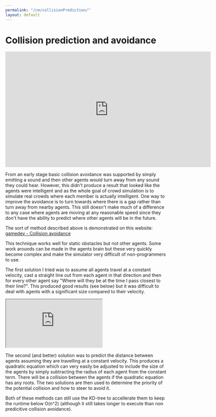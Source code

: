 ```yaml
---
permalink: "/cm/collisionPrediction/"
layout: default
---
```


# Collision prediction and avoidance

<iframe src="https://player.vimeo.com/video/210173152" width="640" height="360" frameborder="0" webkitallowfullscreen mozallowfullscreen allowfullscreen></iframe>

From an early stage basic collision avoidance was supported by simply emitting a sound and then other agents would turn away from any sound they could hear. However, this didn't produce a result that looked like the agents were intelligent and as the whole goal of crowd simulation is to simulate real crowds where each member is actually intelligent. One way to improve the avoidance is to turn towards where there is a gap rather than turn away from nearby agents. This still doesn't make much of a difference to any case where agents are moving at any reasonable speed since they don't have the ability to predict where other agents will be in the future.

The sort of method described above is demonstrated on this website:
<a href="https://gamedevelopment.tutsplus.com/tutorials/understanding-steering-behaviors-collision-avoidance--gamedev-7777"> gamedev - Collision avoidance</a>

This technique works well for static obstacles but not other agents. Some work arounds can be made in the agents brain but these very quickly become complex and make the simulator very difficult of non-programmers to use.

The first solution I tried was to assume all agents travel at a constant velocity, cast a straight line out from each agent in that direction and then for every other agent say "Where will they be at the time I pass closest to their line?". This produced good results (see below) but it was difficult to deal with agents with a significant size compared to their velocity.

<iframe src="https://www.youtube.com/embed/mO_XvHIlfr0" class="embed-content" allowfullscreen="allowfullscreen" mozallowfullscreen="mozallowfullscreen" msallowfullscreen="msallowfullscreen" oallowfullscreen="oallowfullscreen" webkitallowfullscreen="webkitallowfullscreen"></iframe>

The second (and better) solution was to predict the distance between agents assuming they are travelling at a constant velocity. This produces a quadratic equation which can very easily be adjusted to include the size of the agents by simply subtracting the radius of each agent from the constant term. There will be a collision between the agents if the quadratic equation has any roots. The two solutions are then used to determine the priority of the potential collision and how to steer to avoid it.

Both of these methods can still use the KD-tree to accellerate them to keep the runtime below O(n^2) (although it still takes longer to execute than non predicitive collision avoidance). 
